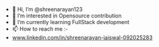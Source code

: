 - 👋 Hi, I’m @shreenarayan123
- 👀 I’m interested in Opensource contribution
- 🌱 I’m currently learning FullStack development
- 📫 How to reach me :-
- www.linkedin.com/in/shreenarayan-jaiswal-092025283

<!---
shreenarayan123/shreenarayan123 is a ✨ special ✨ repository because its `README.md` (this file) appears on your GitHub profile.
You can click the Preview link to take a look at your changes.
--->
